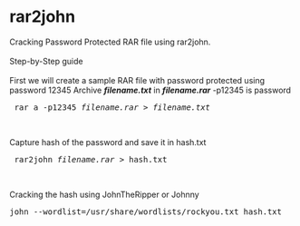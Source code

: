 # rar2john

Cracking Password Protected RAR file using rar2john.<br><br>
Step-by-Step guide<br>
<br>
First we will create a sample RAR file with password protected using password 12345
Archive <i><b>filename.txt</b></i> in <i><b>filename.rar</b></i> -p12345 is password<br>
<pre> rar a -p12345 <i>filename.rar</i> > <i>filename.txt</i> </pre><br>

Capture hash of the password and save it in hash.txt<br>
<pre> rar2john <i>filename.rar</i> > hash.txt </pre><br>

Cracking the hash using JohnTheRipper or Johnny<br>
<pre>john --wordlist=/usr/share/wordlists/rockyou.txt hash.txt </pre><br>
